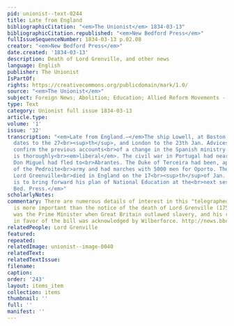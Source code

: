 ```yaml
---
pid: unionist--text-0244
title: Late from England
bibliographicCitation: "<em>The Unionist</em> 1834-03-13"
bibliographicCitation.republished: "<em>New Bedford Press</em>"
fullIssueSequenceNumber: 1834-03-13 p.02.08
creator: "<em>New Bedford Press</em>"
date.created: '1834-03-13'
description: Death of Lord Grenville, and other news
language: English
publisher: The Unionist
IsPartOf: 
rights: https://creativecommons.org/publicdomain/mark/1.0/
source: "<em>The Unionist</em>"
subject: Foreign News; Abolition; Education; Allied Reform Movements - Peace
type: Text
category: Unionist full issue 1834-03-13
article.type: 
volume: '1'
issue: '32'
transcription: "<em>Late from England.—</em>The ship Lowell, at Boston, brings Liverpool
  dates to the 27<br><sup>th</sup>, and London to the 23th Jan. Advices from Spain
  confirm the previous accounts<br>of a change in the Spanish ministry. The new ministry
  is thoroughly<br><em>liberal</em>. The civil war in Portugal had nearly ceased raging.
  Don Miguel had fled to<br>Abrantes. The Duke of Terceira had been, appointed commander
  of the Pedroite<br>army and had marches with 5000 men for Oporto. The celebrated
  Lord Greenville<br>died in England on the 17<br><sup>th</sup>of Jan. Lord Brougham
  is to bring forward his plan of National Education at the<br>next session of Parliament.——<br><em>N.
  Bed. Press.</em>"
scholarlyNotes: 
commentary: There are numerous details of interest in this "telegraphed" report. None
  is more important than the notice of the death of Lord Grenville (1759-1834). Grenville
  was the Prime Minister when Great Britain outlawed slavery, and his role in lobbying
  in favor of the bill was acknowledged by Wilberforce. http://news.bbc.co.uk/2/hi/uk_news/6433573.stm
relatedPeople: Lord Grenville
featured: 
repeated: 
relatedImage: unionist--image-0040
relatedText: 
relatedTextIssue: 
filename: 
caption: 
order: '243'
layout: items_item
collection: items
thumbnail: ''
full: ''
manifest: ''
---
```

